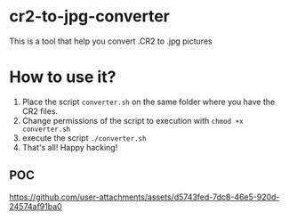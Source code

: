 # cr2-to-jpg-converter
This is a tool that help you convert .CR2 to .jpg pictures

# How to use it?

1. Place the script `converter.sh` on the same folder where you have the CR2 files.
2. Change permissions of the script to execution with `chmod +x converter.sh`
3. execute the script `./converter.sh`
4. That's all! Happy hacking!

## POC

https://github.com/user-attachments/assets/d5743fed-7dc8-46e5-920d-24574af91ba0

